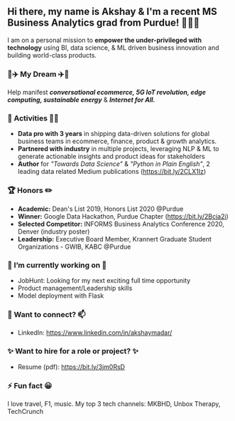 ## Hi there, my name is Akshay & I'm a recent MS Business Analytics grad from Purdue! 👨🏼‍🎓
I am on a personal mission to **empower the under-privileged with technology** using BI, data science, & ML driven business innovation and building world-class products.

### 🚀✈️ My Dream ✈️🚀
Help manifest ***conversational ecommerce, 5G IoT revolution, edge computing, sustainable energy*** & ***Internet for All.*** 

### 🎯 Activities 🙇🏻
* **Data pro with 3 years** in shipping data-driven solutions for global business teams in ecommerce, finance, product & growth analytics.
* **Partnered with industry** in multiple projects, leveraging NLP & ML to generate actionable insights and product ideas for stakeholders
* **Author** for *"Towards Data Science"* & *"Python in Plain English"*, 2 leading data related Medium publications (https://bit.ly/2CLX1Iz)

### 🏆 Honors ✏️
* **Academic:** Dean's List 2019, Honors List 2020 @Purdue
* **Winner:** Google Data Hackathon, Purdue Chapter (https://bit.ly/2Bcja2i)
* **Selected Competitor:** INFORMS Business Analytics Conference 2020, Denver (industry poster)
* **Leadership:** Executive Board Member, Krannert Graduate Student Organizations - GWIB, KABC @Purdue

### 🔭 I’m currently working on 🌱
* JobHunt: Looking for my next exciting full time opportunity
* Product management/Leadership skills
* Model deployment with Flask

### 💬 Want to connect? 📫
* LinkedIn: https://www.linkedin.com/in/akshaymadar/

### ✨ Want to hire for a role or project? ✨
* Resume (pdf): https://bit.ly/3jm0RsD

### ⚡ Fun fact 😀
I love travel, F1, music. My top 3 tech channels: MKBHD, Unbox Therapy, TechCrunch
